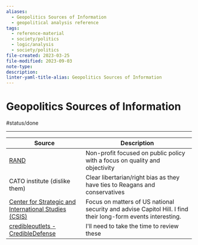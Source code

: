 ```yaml
---
aliases:
  - Geopolitics Sources of Information
  - geopolitical analysis reference
tags:
  - reference-material
  - society/politics
  - logic/analysis
  - society/politics
file-created: 2023-03-25
file-modified: 2023-09-03
note-type: 
description: 
linter-yaml-title-alias: Geopolitics Sources of Information
---
```


# Geopolitics Sources of Information

#status/done

---

| Source                                                                                             | Description                                                                                                  |
| -------------------------------------------------------------------------------------------------- | ------------------------------------------------------------------------------------------------------------ |
| [RAND](https://www.rand.org/)                                                                      | Non-profit focused on public policy with a focus on quality and objectivity                                  |
| CATO institute (dislike them)                                                                      | Clear libertarian/right bias as they have ties to Reagans and conservatives                                  |
| [Center for Strategic and International Studies (CSIS)](https://www.csis.org/)                     | Focus on matters of US national security and advise Capitol Hill. I find their long-form events interesting. |
| [credibleoutlets - CredibleDefense](https://old.reddit.com/r/CredibleDefense/wiki/credibleoutlets) | I'll need to take the time to review these                                                                                                             |
